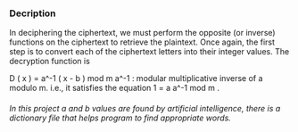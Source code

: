### Decription

In deciphering the ciphertext, we must perform the opposite (or inverse) functions on the ciphertext to retrieve the plaintext. Once again, the first step is to convert each of the ciphertext letters into their integer values. The decryption function is

D ( x ) = a^-1 ( x - b ) mod m
a^-1 : modular multiplicative inverse of a modulo m. i.e., it satisfies the equation
1 = a a^-1 mod m .

###### In this project a and b values are found by artificial intelligence, there is a dictionary file that helps program to find appropriate words.
